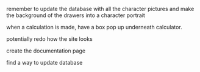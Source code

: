 remember to update the database with all the character pictures and make the background of the drawers into a character portrait

when a calculation is made, have a box pop up underneath calculator.

potentially redo how the site looks

create the documentation page

find a way to update database

